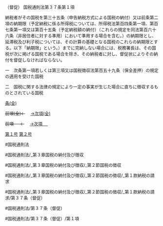 （督促）
国税通則法第３７条第１項

納税者がその国税を第三十五条（申告納税方式による国税の納付）又は前条第二項の納期限（予定納税に係る所得税については、所得税法第百四条第一項、第百七条第一項又は第百十五条（予定納税額の納付）（これらの規定を同法第百六十六条（非居住者に対する準用）において準用する場合を含む。）の納期限とし、延滞税及び利子税については、その計算の基礎となる国税のこれらの納期限とする。以下「納期限」という。）までに完納しない場合には、税務署長は、その国税が次に掲げる国税である場合を除き、その納税者に対し、督促状によりその納付を督促しなければならない。

一　次条第一項若しくは第三項又は国税徴収法第百五十九条（保全差押）の規定の適用を受けた国税

二　国税に関する法律の規定により一定の事実が生じた場合に直ちに徴収するものとされている国税

[条(全)](国税通則法＿＿＿＿＿第３７条_.md)

~~前項(全)←~~　  [→次項(全)](国税通則法＿＿＿＿＿第３７条第２項_.md)

~~前項 　 ←~~　  [→次項 　 ](国税通則法＿＿＿＿＿第３７条第２項.md)

[第１号](国税通則法＿＿＿＿＿第３７条第１項第１号.md)  [第２号](国税通則法＿＿＿＿＿第３７条第１項第２号.md)  

#国税通則法

#国税通則法/_第３章国税の納付及び徴収

#国税通則法/_第３章国税の納付及び徴収/_第２節国税の徴収

#国税通則法/_第３章国税の納付及び徴収/_第２節国税の徴収/_第１款納税の請求

#国税通則法/_第３章国税の納付及び徴収/_第２節国税の徴収/_第１款納税の請求/第３７条（督促）

#国税通則法/第３７条（督促）

#国税通則法/第３７条（督促）/第１項

